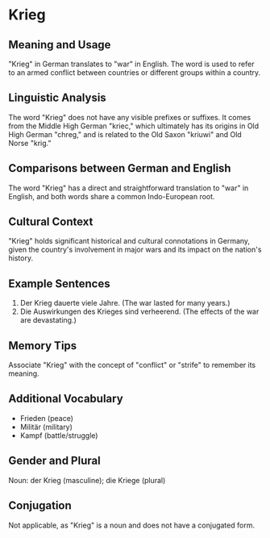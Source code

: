 # Krieg
## Meaning and Usage
"Krieg" in German translates to "war" in English. The word is used to refer to an armed conflict between countries or different groups within a country.

## Linguistic Analysis
The word "Krieg" does not have any visible prefixes or suffixes. It comes from the Middle High German "kriec," which ultimately has its origins in Old High German "chreg," and is related to the Old Saxon "kriuwi" and Old Norse "krig."

## Comparisons between German and English
The word "Krieg" has a direct and straightforward translation to "war" in English, and both words share a common Indo-European root.

## Cultural Context
"Krieg" holds significant historical and cultural connotations in Germany, given the country's involvement in major wars and its impact on the nation's history.

## Example Sentences
1. Der Krieg dauerte viele Jahre. (The war lasted for many years.)
2. Die Auswirkungen des Krieges sind verheerend. (The effects of the war are devastating.)

## Memory Tips
Associate "Krieg" with the concept of "conflict" or "strife" to remember its meaning.

## Additional Vocabulary
- Frieden (peace)
- Militär (military)
- Kampf (battle/struggle)

## Gender and Plural
Noun: der Krieg (masculine); die Kriege (plural)

## Conjugation
Not applicable, as "Krieg" is a noun and does not have a conjugated form.